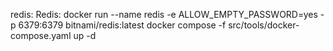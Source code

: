 

redis: Redis: docker run --name redis -e ALLOW_EMPTY_PASSWORD=yes -p 6379:6379 bitnami/redis:latest
docker compose -f src/tools/docker-compose.yaml up -d
